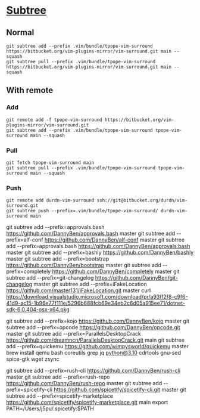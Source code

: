# [Subtree](https://www.atlassian.com/git/tutorials/git-subtree)

## Normal
```shell
git subtree add --prefix .vim/bundle/tpope-vim-surround https://bitbucket.org/vim-plugins-mirror/vim-surround.git main --squash
git subtree pull --prefix .vim/bundle/tpope-vim-surround https://bitbucket.org/vim-plugins-mirror/vim-surround.git main --squash
```

## With remote
### Add
```shell
git remote add -f tpope-vim-surround https://bitbucket.org/vim-plugins-mirror/vim-surround.git
git subtree add --prefix .vim/bundle/tpope-vim-surround tpope-vim-surround main --squash

```
### Pull
```shell
git fetch tpope-vim-surround main
git subtree pull --prefix .vim/bundle/tpope-vim-surround tpope-vim-surround main --squash
```

### Push
```shell
git remote add durdn-vim-surround ssh://git@bitbucket.org/durdn/vim-surround.git
git subtree push --prefix=.vim/bundle/tpope-vim-surround/ durdn-vim-surround main

```

git subtree add --prefix=approvals.bash  https://github.com/DannyBen/approvals.bash master
git subtree add --prefix=alf-conf  https://github.com/DannyBen/alf-conf master
git subtree add --prefix=approvals.bash  https://github.com/DannyBen/approvals.bash master
git subtree add --prefix=bashly  https://github.com/DannyBen/bashly master
git subtree add --prefix=bootstrap  https://github.com/DannyBen/bootstrap master
git subtree add --prefix=completely  https://github.com/DannyBen/completely master
git subtree add --prefix=git-changelog  https://github.com/DannyBen/git-changelog master
git subtree add --prefix=iFakeLocation https://github.com/master131/iFakeLocation.git master
curl https://download.visualstudio.microsoft.com/download/pr/a93ff2f8-c9f6-41d9-ac15-1b96e77f111e/5296b688fcb69e34eb2c6d05a915ee71/dotnet-sdk-6.0.404-osx-x64.pkg

git subtree add --prefix=kojo  https://github.com/DannyBen/kojo master
git subtree add --prefix=opcode https://github.com/DannyBen/opcode.git master
git subtree add --prefix=ParallelsDesktopCrack https://github.com/dreamncn/ParallelsDesktopCrack.git main
git subtree add --prefix=quickemu https://github.com/wimpysworld/quickemu master
brew install qemu bash coreutils grep jq python@3.10 cdrtools gnu-sed spice-gtk wget zsync

git subtree add --prefix=rush-cli  https://github.com/DannyBen/rush-cli master
git subtree add --prefix=rush-repo  https://github.com/DannyBen/rush-repo master
git subtree add --prefix=spicetify-cli https://github.com/spicetify/spicetify-cli.git master
git subtree add --prefix=spicetify-marketplace https://github.com/spicetify/spicetify-marketplace.git main
export PATH=/Users/j5pu/.spicetify:$PATH
